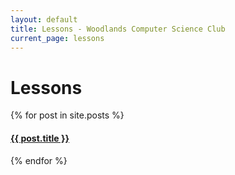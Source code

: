 ```yaml
---
layout: default
title: Lessons - Woodlands Computer Science Club
current_page: lessons
---
```


# Lessons

<div>
{% for post in site.posts %}
    <h4><a class="text-light text-opacity-75" href="{{ post.url }}">{{ post.title }}</a></h4>
{% endfor %}
</div>

<!--<ul class="nav nav-pills mb-3" id="pills-tab" role="tablist">
    <li class="nav-item" role="presentation">
        <button class="nav-link active" id="pills-home-tab" data-bs-toggle="pill" data-bs-target="#pills-all"
            type="button">All Lessons</button>
    </li>
    <li class="nav-item" role="presentation">
        <button class="nav-link" id="pills-home-tab" data-bs-toggle="pill" data-bs-target="#pills-together"
            type="button">Meetings Together</button>
    </li>
    <li class="nav-item" role="presentation">
        <button class="nav-link" id="pills-profile-tab" data-bs-toggle="pill" data-bs-target="#pills-group-a"
            type="button">Group A</button>
    </li>
    <li class="nav-item" role="presentation">
        <button class="nav-link" id="pills-contact-tab" data-bs-toggle="pill" data-bs-target="#pills-group-b"
            type="button">Group B</button>
    </li>
</ul>
<div class="tab-content" id="pills-tabContent">
    <div class="tab-pane fade show active" id="pills-all">
        {% for post in site.posts %}
            {% if post.group == 'a' or post.group == 'b' %}
                <h4><a class="text-light text-opacity-75" href="{{ post.url }}">{{ post.title }}</a> - Group {{ post.group | capitalize }}</h4>
            {% else %}
                <h4><a class="text-light text-opacity-75" href="{{ post.url }}">{{ post.title }}</a> - Together</h4>
            {% endif %}
        {% endfor %}
    </div>
    <div class="tab-pane fade" id="pills-together">
        {% for post in site.posts %}
            {% if post.group != 'a' and post.group != 'b' %}
                <h4><a class="text-light text-opacity-75" href="{{ post.url }}">{{ post.title }}</a></h4>
            {% endif %}
        {% endfor %}
    </div>
    <div class="tab-pane fade" id="pills-group-a">
        {% for post in site.posts %}
            {% if post.group == 'a' %}
                <h4><a class="text-light text-opacity-75" href="{{ post.url }}">{{ post.title }}</a></h4>
            {% endif %}
        {% endfor %}
    </div>
    <div class="tab-pane fade" id="pills-group-b">
        {% for post in site.posts %}
            {% if post.group == 'b' %}
                <h4><a class="text-light text-opacity-75" href="{{ post.url }}">{{ post.title }}</span></a></h4>
            {% endif %}
        {% endfor %}
    </div>
</div>-->